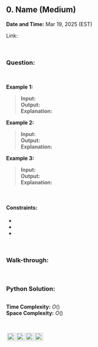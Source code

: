 ## 0. Name (Medium)
**Date and Time:** Mar 19, 2025 (EST)

Link: 

<br>

### Question:


<br>

**Example 1:**
> **Input:** <br>
> **Output:** <br>
> **Explanation:**

**Example 2:**
> **Input:** <br>
> **Output:** <br>
> **Explanation:**

**Example 3:**
> **Input:** <br>
> **Output:** <br>
> **Explanation:**

<br>

#### Constraints:
* 

* 

* 

<br>

### Walk-through: 


<br>

### Python Solution:
```python

```
**Time Complexity:** $O()$ <br>
**Space Complexity:** $O()$

<br>

<img style="height:22px!important;margin-left:3px;vertical-align:text-bottom;" src="https://mirrors.creativecommons.org/presskit/icons/cc.svg?ref=chooser-v1" alt="CC BY-NC-SA" title="CC BY-NC-SA"><img style="height:22px!important;margin-left:3px;vertical-align:text-bottom;" src="https://mirrors.creativecommons.org/presskit/icons/by.svg?ref=chooser-v1" alt="BY: credit must be given to the creator" title="BY: credit must be given to the creator"><img style="height:22px!important;margin-left:3px;vertical-align:text-bottom;" src="https://mirrors.creativecommons.org/presskit/icons/nc.svg?ref=chooser-v1" alt="NC: Only noncommercial uses of the work are permitted" title="NC: Only noncommercial uses of the work are permitted"><img style="height:22px!important;margin-left:3px;vertical-align:text-bottom;" src="https://mirrors.creativecommons.org/presskit/icons/sa.svg?ref=chooser-v1" alt="SA: Adaptations must be shared under the same terms" title="SA: Adaptations must be shared under the same terms">